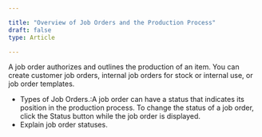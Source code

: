 ```yaml
---

title: "Overview of Job Orders and the Production Process"
draft: false
type: Article

---
```


A job order authorizes and outlines the production of an item. You can create customer job orders, internal job orders for stock or internal use, or job order templates.
-	Types of Job Orders.:A job order can have a status that indicates its position in the production process. To change the status of a job order, click the Status button while the job order is displayed.
-	Explain job order statuses.


​